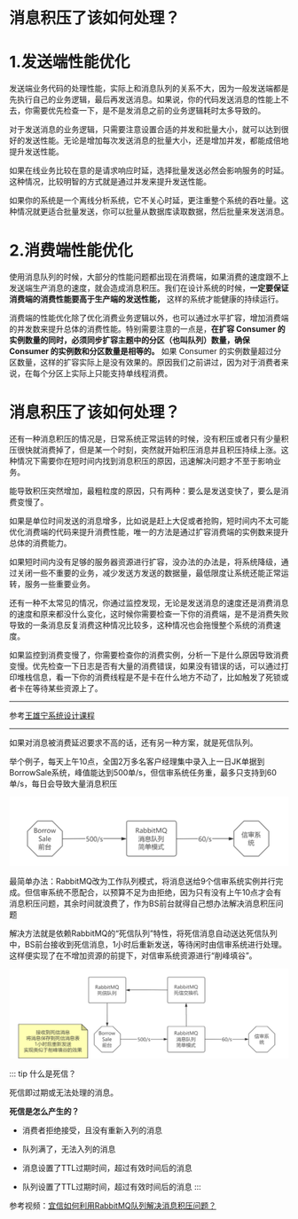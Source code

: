 # 消息积压了该如何处理？

# 1.发送端性能优化

发送端业务代码的处理性能，实际上和消息队列的关系不大，因为一般发送端都是先执行自己的业务逻辑，最后再发送消息。如果说，你的代码发送消息的性能上不去，你需要优先检查一下，是不是发消息之前的业务逻辑耗时太多导致的。

对于发送消息的业务逻辑，只需要注意设置合适的并发和批量大小，就可以达到很好的发送性能。无论是增加每次发送消息的批量大小，还是增加并发，都能成倍地提升发送性能。

如果在线业务比较在意的是请求响应时延，选择批量发送必然会影响服务的时延。这种情况，比较明智的方式就是通过并发来提升发送性能。

如果你的系统是一个离线分析系统，它不关心时延，更注重整个系统的吞吐量。这种情况就更适合批量发送，你可以批量从数据库读取数据，然后批量来发送消息。

# 2.消费端性能优化

使用消息队列的时候，大部分的性能问题都出现在消费端，如果消费的速度跟不上发送端生产消息的速度，就会造成消息积压。我们在设计系统的时候，**一定要保证消费端的消费性能要高于生产端的发送性能，** 这样的系统才能健康的持续运行。

消费端的性能优化除了优化消费业务逻辑以外，也可以通过水平扩容，增加消费端的并发数来提升总体的消费性能。特别需要注意的一点是，**在扩容 Consumer 的实例数量的同时，必须同步扩容主题中的分区（也叫队列）数量，确保 Consumer 的实例数和分区数量是相等的。** 如果 Consumer 的实例数量超过分区数量，这样的扩容实际上是没有效果的。原因我们之前讲过，因为对于消费者来说，在每个分区上实际上只能支持单线程消费。

# 消息积压了该如何处理？

还有一种消息积压的情况是，日常系统正常运转的时候，没有积压或者只有少量积压很快就消费掉了，但是某一个时刻，突然就开始积压消息并且积压持续上涨。这种情况下需要你在短时间内找到消息积压的原因，迅速解决问题才不至于影响业务。

能导致积压突然增加，最粗粒度的原因，只有两种：要么是发送变快了，要么是消费变慢了。

如果是单位时间发送的消息增多，比如说是赶上大促或者抢购，短时间内不太可能优化消费端的代码来提升消费性能，唯一的方法是通过扩容消费端的实例数来提升总体的消费能力。

如果短时间内没有足够的服务器资源进行扩容，没办法的办法是，将系统降级，通过关闭一些不重要的业务，减少发送方发送的数据量，最低限度让系统还能正常运转，服务一些重要业务。

还有一种不太常见的情况，你通过监控发现，无论是发送消息的速度还是消费消息的速度和原来都没什么变化，这时候你需要检查一下你的消费端，是不是消费失败导致的一条消息反复消费这种情况比较多，这种情况也会拖慢整个系统的消费速度。

如果监控到消费变慢了，你需要检查你的消费实例，分析一下是什么原因导致消费变慢。优先检查一下日志是否有大量的消费错误，如果没有错误的话，可以通过打印堆栈信息，看一下你的消费线程是不是卡在什么地方不动了，比如触发了死锁或者卡在等待某些资源上了。

****

参考[王雄宁系统设计课程](http://localhost:8080/wxning-blog/interview/system-design/notes/04/03.html)

****

如果对消息被消费延迟要求不高的话，还有另一种方案，就是死信队列。

举个例子，每天上午10点，全国2万多名客户经理集中录入上一日JK单据到BorrowSale系统，峰值能达到500单/s，但信审系统任务重，最多只支持到60单/s，每日会导致大量消息积压

![img](./assets/image-20220424093136054.png)

最简单办法：RabbitMQ改为工作队列模式，将消息送给9个信审系统实例并行完成。但信审系统不愿配合，以预算不足为由拒绝，因为只有没有上午10点才会有消息积压问题，其余时间就浪费了，作为BS前台就得自己想办法解决消息积压问题

解决方法就是依赖RabbitMQ的“死信队列”特性，将死信消息自动送达死信队列中，BS前台接收到死信消息，1小时后重新发送，等待闲时由信审系统进行处理。这样便实现了在不增加资源的前提下，对信审系统资源进行“削峰填谷”。

![img](./assets/image-20220424093328500.png)

::: tip 什么是死信？

死信即过期或无法处理的消息。

**死信是怎么产生的？**

- 消费者拒绝接受，且没有重新入列的消息

- 队列满了，无法入列的消息

- 消息设置了TTL过期时间，超过有效时间后的消息

- 队列设置了TTL过期时间，超过有效时间后的消息
:::

参考视频：[宜信如何利用RabbitMQ队列解决消息积压问题？](https://www.bilibili.com/video/BV1Wq4y1f79c/?spm_id_from=333.788)